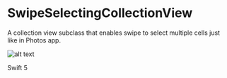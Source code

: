 # SwipeSelectingCollectionView
A collection view subclass that enables swipe to select multiple cells just like in Photos app.

![alt text](https://imgur.com/a/BveyksJ)

Swift 5
